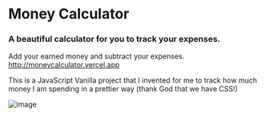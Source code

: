 # Money Calculator
### A beautiful calculator for you to track your expenses.

Add your earned money and subtract your expenses. http://moneycalculator.vercel.app

This is a JavaScript Vanilla project that I invented for me to track how much money I am spending in a prettier way (thank God that we have CSS!)

![image](https://user-images.githubusercontent.com/70597850/192814882-9082fd7c-d130-4550-b30a-aad5756587b1.png)
